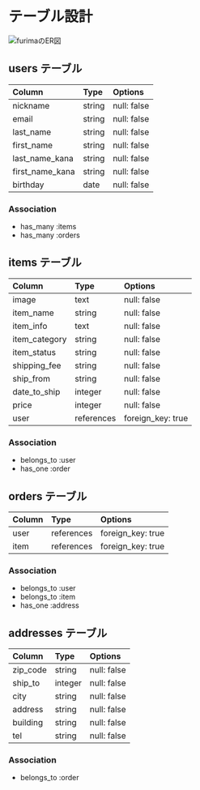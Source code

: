 # テーブル設計

![furimaのER図](https://gyazo.com/0026c3fdeeb738a9d84ee895e4ae4a42)

## users テーブル

| Column          | Type   | Options 	   |
| :-------------- | :----- | :----------- |
| nickname        | string | null: false  |
| email           | string | null: false  |
| last_name       | string | null: false  |
| first_name      | string | null: false  |
| last_name_kana  | string | null: false  |
| first_name_kana | string | null: false  |
| birthday		   | date  | null: false  |

### Association

- has_many :items
- has_many :orders

## items テーブル

| Column        | Type  		 | Options 	        |
| :------------ | :------------ | :--------------- |
| image         | text 		     | null: false      |
| item_name     | string  		 | null: false      |
| item_info     | text   		 | null: false      |
| item_category | string        | null: false      |
| item_status   | string        | null: false      |
| shipping_fee  | string        | null: false      |
| ship_from     | string        | null: false      |
| date_to_ship  | integer		 | null: false      |
| price         | integer       | null: false      |
| user          | references    | foreign_key: true |

### Association

- belongs_to :user
- has_one :order

## orders テーブル

| Column         | Type  		    | Options 	        |
| :------------- | :----------- | :---------------- |
| user           | references   | foreign_key: true |
| item           | references   | foreign_key: true |

### Association

- belongs_to :user
- belongs_to :item
- has_one :address

## addresses テーブル

| Column         | Type  		 | Options 	         |
| :------------- | :----------- | :---------------- |
| zip_code       | string  		 | null: false       |
| ship_to        | integer      | null: false       |
| city           | string       | null: false       |
| address        | string       | null: false       |
| building       | string       | null: false       |
| tel            | string       | null: false       |

### Association

- belongs_to :order


